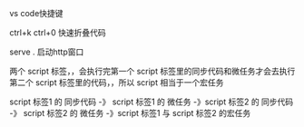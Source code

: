 vs code快捷键

ctrl+k  ctrl+0   快速折叠代码





serve .   启动http窗口





两个 script 标签，，会执行完第一个 script 标签里的同步代码和微任务才会去执行第二个 script 标签里的代码，，所以 script  相当于一个宏任务

script 标签1 的 同步代码 -》 script 标签1 的 微任务 -》script 标签2 的 同步代码 -》 script 标签2 的 微任务 -》script 标签1 与 script 标签2 的宏任务